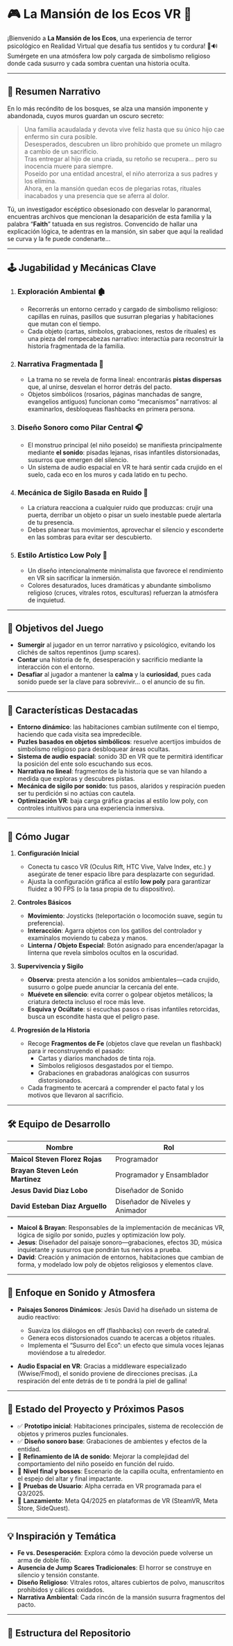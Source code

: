 # 🎮 La Mansión de los Ecos VR 👻

¡Bienvenido a **La Mansión de los Ecos**, una experiencia de terror psicológico en Realidad Virtual que desafía tus sentidos y tu cordura! 🔦🔊 Sumérgete en una atmósfera low poly cargada de simbolismo religioso donde cada susurro y cada sombra cuentan una historia oculta.  

---

## 📖 Resumen Narrativo

En lo más recóndito de los bosques, se alza una mansión imponente y abandonada, cuyos muros guardan un oscuro secreto:

> Una familia acaudalada y devota vive feliz hasta que su único hijo cae enfermo sin cura posible.  
> Desesperados, descubren un libro prohibido que promete un milagro a cambio de un sacrificio.  
> Tras entregar al hijo de una criada, su retoño se recupera… pero su inocencia muere para siempre.  
> Poseído por una entidad ancestral, el niño aterroriza a sus padres y los elimina.  
> Ahora, en la mansión quedan ecos de plegarias rotas, rituales inacabados y una presencia que se aferra al dolor.  

Tú, un investigador escéptico obsesionado con desvelar lo paranormal, encuentras archivos que mencionan la desaparición de esta familia y la palabra “**Faith**” tatuada en sus registros. Convencido de hallar una explicación lógica, te adentras en la mansión, sin saber que aquí la realidad se curva y la fe puede condenarte…  

---

## 🕹️ Jugabilidad y Mecánicas Clave

1. ### Exploración Ambiental 🏚️  
   - Recorrerás un entorno cerrado y cargado de simbolismo religioso: capillas en ruinas, pasillos que susurran plegarias y habitaciones que mutan con el tiempo.  
   - Cada objeto (cartas, símbolos, grabaciones, restos de rituales) es una pieza del rompecabezas narrativo: interactúa para reconstruir la historia fragmentada de la familia.  

2. ### Narrativa Fragmentada 📜  
   - La trama no se revela de forma lineal: encontrarás **pistas dispersas** que, al unirse, desvelan el horror detrás del pacto.  
   - Objetos simbólicos (rosarios, páginas manchadas de sangre, evangelios antiguos) funcionan como “mecanismos” narrativos: al examinarlos, desbloqueas flashbacks en primera persona.  

3. ### Diseño Sonoro como Pilar Central 🎧  
   - El monstruo principal (el niño poseído) se manifiesta principalmente mediante **el sonido**: pisadas lejanas, risas infantiles distorsionadas, susurros que emergen del silencio.  
   - Un sistema de audio espacial en VR te hará sentir cada crujido en el suelo, cada eco en los muros y cada latido en tu pecho.  

4. ### Mecánica de Sigilo Basada en Ruido 🤫  
   - La criatura reacciona a cualquier ruido que produzcas: crujir una puerta, derribar un objeto o pisar un suelo inestable puede alertarla de tu presencia.  
   - Debes planear tus movimientos, aprovechar el silencio y esconderte en las sombras para evitar ser descubierto.  

5. ### Estilo Artístico Low Poly 📐  
   - Un diseño intencionalmente minimalista que favorece el rendimiento en VR sin sacrificar la inmersión.  
   - Colores desaturados, luces dramáticas y abundante simbolismo religioso (cruces, vitrales rotos, esculturas) refuerzan la atmósfera de inquietud.  

---

## 🎯 Objetivos del Juego

- **Sumergir** al jugador en un terror narrativo y psicológico, evitando los clichés de saltos repentinos (jump scares).  
- **Contar** una historia de fe, desesperación y sacrificio mediante la interacción con el entorno.  
- **Desafiar** al jugador a mantener la **calma** y la **curiosidad**, pues cada sonido puede ser la clave para sobrevivir… o el anuncio de su fin.  

---

## 🔑 Características Destacadas

- **Entorno dinámico**: las habitaciones cambian sutilmente con el tiempo, haciendo que cada visita sea impredecible.  
- **Puzles basados en objetos simbólicos**: resuelve acertijos imbuidos de simbolismo religioso para desbloquear áreas ocultas.  
- **Sistema de audio espacial**: sonido 3D en VR que te permitirá identificar la posición del ente solo escuchando sus ecos.  
- **Narrativa no lineal**: fragmentos de la historia que se van hilando a medida que exploras y descubres pistas.  
- **Mecánica de sigilo por sonido**: tus pasos, alaridos y respiración pueden ser tu perdición si no actúas con cautela.  
- **Optimización VR**: baja carga gráfica gracias al estilo low poly, con controles intuitivos para una experiencia inmersiva.  

---

## 🎥 Cómo Jugar

1. **Configuración Inicial**  
   - Conecta tu casco VR (Oculus Rift, HTC Vive, Valve Index, etc.) y asegúrate de tener espacio libre para desplazarte con seguridad.  
   - Ajusta la configuración gráfica al estilo **low poly** para garantizar fluidez a 90 FPS (o la tasa propia de tu dispositivo).

2. **Controles Básicos**  
   - **Movimiento**: Joysticks (teleportación o locomoción suave, según tu preferencia).  
   - **Interacción**: Agarra objetos con los gatillos del controlador y examínalos moviendo tu cabeza y manos.  
   - **Linterna / Objeto Especial**: Botón asignado para encender/apagar la linterna que revela símbolos ocultos en la oscuridad.

3. **Supervivencia y Sigilo**  
   - **Observa**: presta atención a los sonidos ambientales—cada crujido, susurro o golpe puede anunciar la cercanía del ente.  
   - **Muévete en silencio**: evita correr o golpear objetos metálicos; la criatura detecta incluso el roce más leve.  
   - **Esquiva y Ocúltate**: si escuchas pasos o risas infantiles retorcidas, busca un escondite hasta que el peligro pase.

4. **Progresión de la Historia**  
   - Recoge **Fragmentos de Fe** (objetos clave que revelan un flashback) para ir reconstruyendo el pasado:  
     - Cartas y diarios manchados de tinta roja.  
     - Símbolos religiosos desgastados por el tiempo.  
     - Grabaciones en grabadoras analógicas con susurros distorsionados.  
   - Cada fragmento te acercará a comprender el pacto fatal y los motivos que llevaron al sacrificio.

---

## 🛠️ Equipo de Desarrollo

| Nombre                         | Rol                                   |
| ------------------------------ | ------------------------------------- |
| **Maicol Steven Florez Rojas** | Programador                           |
| **Brayan Steven León Martinez**| Programador y Ensamblador             |
| **Jesus David Diaz Lobo**      | Diseñador de Sonido                   |
| **David Esteban Diaz Arguello**| Diseñador de Niveles y Animador       |

- **Maicol & Brayan**: Responsables de la implementación de mecánicas VR, lógica de sigilo por sonido, puzles y optimización low poly.  
- **Jesus**: Diseñador del paisaje sonoro—grabaciones, efectos 3D, música inquietante y susurros que pondrán tus nervios a prueba.  
- **David**: Creación y animación de entornos, habitaciones que cambian de forma, y modelado low poly de objetos religiosos y elementos clave.  

---

## 📢 Enfoque en Sonido y Atmosfera

- **Paisajes Sonoros Dinámicos**: Jesús David ha diseñado un sistema de audio reactivo:  
  - Suaviza los diálogos en off (flashbacks) con reverb de catedral.  
  - Genera ecos distorsionados cuando te acercas a objetos rituales.  
  - Implementa el “Susurro del Eco”: un efecto que simula voces lejanas moviéndose a tu alrededor.  

- **Audio Espacial en VR**: Gracias a middleware especializado (Wwise/Fmod), el sonido proviene de direcciones precisas. ¡La respiración del ente detrás de ti te pondrá la piel de gallina!  

---

## 🚀 Estado del Proyecto y Próximos Pasos

- ✅ **Prototipo inicial**: Habitaciones principales, sistema de recolección de objetos y primeros puzles funcionales.  
- ✅ **Diseño sonoro base**: Grabaciones de ambientes y efectos de la entidad.  
- 🚧 **Refinamiento de IA de sonido**: Mejorar la complejidad del comportamiento del niño poseído en función del ruido.  
- 🚧 **Nivel final y bosses**: Escenario de la capilla oculta, enfrentamiento en el espejo del altar y final impactante.  
- 📅 **Pruebas de Usuario**: Alpha cerrada en VR programada para el Q3/2025.  
- 🏁 **Lanzamiento**: Meta Q4/2025 en plataformas de VR (SteamVR, Meta Store, SideQuest).

---

## 💡 Inspiración y Temática

- **Fe vs. Desesperación**: Explora cómo la devoción puede volverse un arma de doble filo.  
- **Ausencia de Jump Scares Tradicionales**: El horror se construye en silencio y tensión constante.  
- **Diseño Religioso**: Vitrales rotos, altares cubiertos de polvo, manuscritos prohibidos y cálices oxidados.  
- **Narrativa Ambiental**: Cada rincón de la mansión susurra fragmentos del pacto.  

---

## 📂 Estructura del Repositorio


